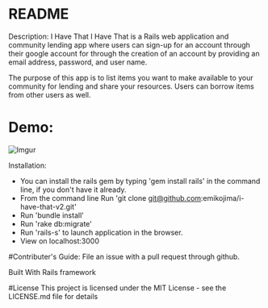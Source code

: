 # README
Description: I Have That
I Have That is a Rails web application and community lending app where users can sign-up for an account through their google account for through the creation of an account by providing an email address, password, and user name.

The purpose of this app is to list items you want to make available to your community for lending and share your resources. Users can borrow items from other users as well.

# Demo:
![Imgur](https://media.giphy.com/media/1zgvDawO5VAx1ou5wE/giphy.gif)

Installation:
* You can install the rails gem by typing 'gem install rails' in the command line, if you don't have it already.
* From the command line Run 'git clone git@github.com:emikojima/i-have-that-v2.git'
* Run 'bundle install'
* Run 'rake db:migrate'
* Run 'rails-s' to launch application in the browser.
* View on localhost:3000

#Contributer's Guide:
File an issue with a pull request through github.

Built With Rails framework

#License This project is licensed under the MIT License - see the LICENSE.md file for details
